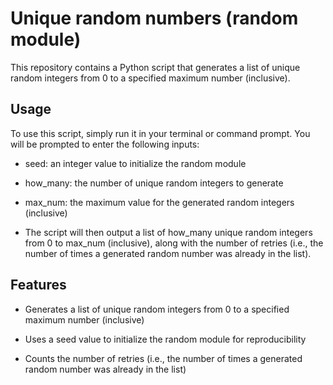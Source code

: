 # Unique random numbers (random module)
This repository contains a Python script that generates a list of unique random integers from 0 to a specified maximum number (inclusive).

## Usage
To use this script, simply run it in your terminal or command prompt. You will be prompted to enter the following inputs:

- seed: an integer value to initialize the random module

- how_many: the number of unique random integers to generate

- max_num: the maximum value for the generated random integers (inclusive)

- The script will then output a list of how_many unique random integers from 0 to max_num (inclusive), along with the number of retries (i.e., the number of times a generated random number was already in the list).

## Features
- Generates a list of unique random integers from 0 to a specified maximum number (inclusive)

- Uses a seed value to initialize the random module for reproducibility

- Counts the number of retries (i.e., the number of times a generated random number was already in the list)

